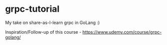 # grpc-tutorial
My take on share-as-I-learn grpc in GoLang :)

Inspiration/Follow-up of this course - https://www.udemy.com/course/grpc-golang/
